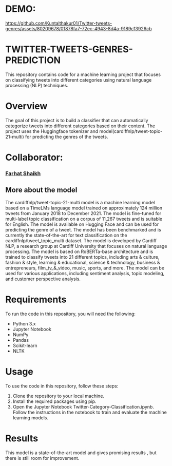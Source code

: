 
# DEMO: 



https://github.com/Kuntalthakur01/Twitter-tweets-genres/assets/80209678/01878fa7-72ec-4943-8d4a-9189c13926cb







 

# TWITTER-TWEETS-GENRES-PREDICTION

This repository contains code for a machine learning project that focuses on classifying tweets into different categories using natural language processing (NLP) techniques.
# Overview
The goal of this project is to build a classifier that can automatically categorize tweets into different categories based on their content. 
The project uses the Huggingface tokenizer and model(cardiffnlp/tweet-topic-21-multi) for predicting the genres of the tweets.


# Collaborator:
### [Farhat Shaikh](https://github.com/Faruu18)

## More about the model
The cardiffnlp/tweet-topic-21-multi model is a machine learning model based on a TimeLMs language model trained on approximately 124 million tweets from January 2018 to December 2021. The model is fine-tuned for multi-label topic classification on a corpus of 11,267 tweets and is suitable for English. The model is available on Hugging Face and can be used for predicting the genre of a tweet. The model has been benchmarked and is currently the state-of-the-art for text classification on the cardiffnlp/tweet_topic_multi dataset. The model is developed by Cardiff NLP, a research group at Cardiff University that focuses on natural language processing. The model is based on RoBERTa-base architecture and is trained to classify tweets into 21 different topics, including arts & culture, fashion & style, learning & educational, science & technology, business & entrepreneurs, film_tv_&_video, music, sports, and more. The model can be used for various applications, including sentiment analysis, topic modeling, and customer perspective analysis.


# Requirements
To run the code in this repository, you will need the following:
* Python 3.x
* Jupyter Notebook
* NumPy
* Pandas
* Scikit-learn
* NLTK
# Usage
To use the code in this repository, follow these steps:
1. Clone the repository to your local machine.
2. Install the required packages using pip.
3. Open the Jupyter Notebook Twitter-Category-Classification.ipynb.
Follow the instructions in the notebook to train and evaluate the machine learning models.

# Results
This model is a state-of-the-art model and gives  promising results , but there is still room for improvement. 



